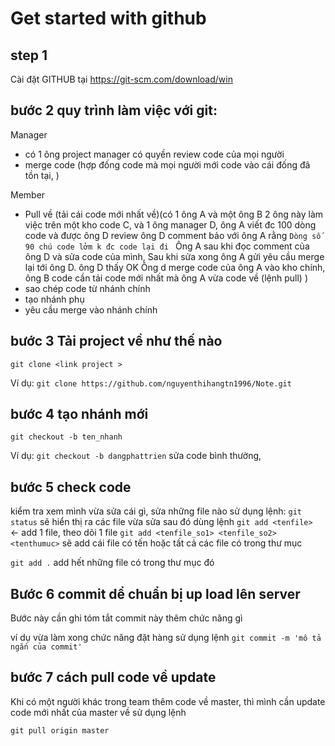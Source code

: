 # Get started with github

## step 1
Cài đặt GITHUB tại  https://git-scm.com/download/win
## bước 2 quy trình làm việc với git:

Manager
-  có 1 ông project manager có quyền review code  của mọi người
-  merge code (hợp đống code mà mọi người mới code vào cái đống đã tồn tại, )

Member
- Pull về (tải cái code mới nhất về)(có 1 ông A và một ông B 2 ông này làm việc trên một kho code C, và 1 ông manager D, ông A viết đc 100 dòng code
và được ông D review ông D comment bảo với ông A rằng ``Dòng số 90 chú code lởm k đc code lại đi ``
Ông A sau khi đọc comment của ông D và sửa code của mình, Sau khi sửa xong ông A gửi yêu cầu merge lại tới ông D. ông D thấy OK
Ông d merge code của ông A vào kho chính, ông B code cần tải code mới nhất mà ông A vừa code về (lệnh pull)
)
- sao chép code từ nhánh chính
- tạo nhánh phụ
- yêu cầu merge vào nhánh chính

## bước 3 Tải project về như thế nào
``git clone <link project >``

Ví dụ: ``git clone https://github.com/nguyenthihangtn1996/Note.git ``

## bước 4 tạo nhánh mới 
``git checkout -b ten_nhanh``

Ví dụ: ``git checkout -b dangphattrien``
sửa code bình thường, 


## bước 5 check code 

kiểm tra xem mình vừa sửa cái gì, sửa những file nào
sử dụng lệnh: ``git status`` sẽ hiển thị ra các file vừa sửa
sau đó dùng lệnh ``git add <tenfile> `` <- add 1 file, theo dõi 1 file
``git add <tenfile_so1> <tenfile_so2> <tenthumuc>`` sẽ add cái file có tến hoặc tất cả các file có trong thư mục

``git add .`` add hết những file có trong thư mục đó

## Bước 6 commit dể chuẩn bị up load lên server

Bước này cần ghi tóm tắt commit này thêm chức năng gì

ví dụ vừa làm xong chức năng đặt hàng 
sử dụng lệnh ``git commit -m 'mô tả ngắn của commit'``


## bước 7 cách pull code về update

Khi có một người khác trong team thêm code về master, thì mình cần update code mới nhất của master về
sử dụng lệnh

``git pull origin master`` 


